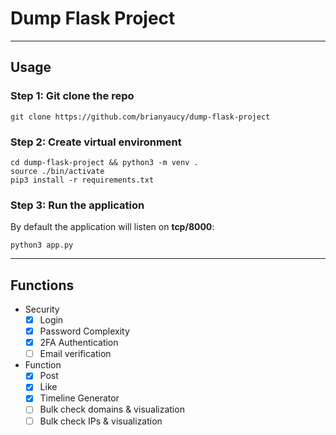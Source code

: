 # Dump Flask Project

---

## Usage

### Step 1: Git clone the repo

```
git clone https://github.com/brianyaucy/dump-flask-project
```

### Step 2: Create virtual environment

```
cd dump-flask-project && python3 -m venv .
source ./bin/activate
pip3 install -r requirements.txt
```

### Step 3: Run the application

By default the application will listen on **tcp/8000**:

```
python3 app.py
```

---

## Functions

- Security
  - [x] Login
  - [x] Password Complexity 
  - [x] 2FA Authentication
  - [ ] Email verification
- Function
  - [x] Post
  - [x] Like
  - [x] Timeline Generator
  - [ ] Bulk check domains & visualization
  - [ ] Bulk check IPs & visualization 